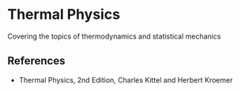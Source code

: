 # Thermal Physics
Covering the topics of thermodynamics and statistical mechanics

## References
* Thermal Physics, 2nd Edition, Charles Kittel and Herbert Kroemer

